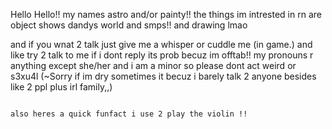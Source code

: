  Hello Hello!! my names astro and/or painty!! 
 the things im intrested in rn are object shows dandys world and smps!! and drawing lmao
 
 and if you wnat 2 talk just give me a whisper or cuddle me (in game.) and like try 2 talk to me if i dont reply its prob becuz im offtab!!
 my pronouns r anything except she/her 
 and i am a minor so please dont act weird or s3xu4l
(~Sorry if im dry sometimes it becuz i barely talk 2 anyone besides like 2 ppl plus irl family,,)



 ~~~~

 also heres a quick funfact i use 2 play the violin !!
